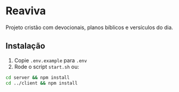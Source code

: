 # Reaviva

Projeto cristão com devocionais, planos bíblicos e versículos do dia.

## Instalação

1. Copie `.env.example` para `.env`
2. Rode o script `start.sh` ou:

```bash
cd server && npm install
cd ../client && npm install
